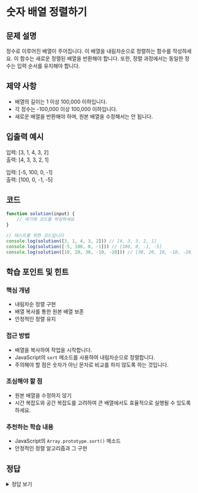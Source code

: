 # 숫자 배열 정렬하기

## 문제 설명
정수로 이루어진 배열이 주어집니다. 이 배열을 내림차순으로 정렬하는 함수를 작성하세요. 이 함수는 새로운 정렬된 배열을 반환해야 합니다. 또한, 정렬 과정에서는 동일한 정수는 입력 순서를 유지해야 합니다. 

## 제약 사항
- 배열의 길이는 1 이상 100,000 이하입니다.
- 각 정수는 -100,000 이상 100,000 이하입니다.
- 새로운 배열을 반환해야 하며, 원본 배열을 수정해서는 안 됩니다.

## 입출력 예시
입력: [3, 1, 4, 3, 2]  
출력: [4, 3, 3, 2, 1]

입력: [-5, 100, 0, -1]  
출력: [100, 0, -1, -5]

## 코드
```javascript
function solution(input) {
    // 여기에 코드를 작성하세요
}

// 테스트를 위한 코드입니다
console.log(solution([3, 1, 4, 3, 2])) // [4, 3, 3, 2, 1]
console.log(solution([-5, 100, 0, -1])) // [100, 0, -1, -5]
console.log(solution([10, 20, 30, -10, -20])) // [30, 20, 10, -10, -20]
```

## 학습 포인트 및 힌트
### 핵심 개념
- 내림차순 정렬 구현
- 배열 복사를 통한 원본 배열 보존
- 안정적인 정렬 유지

### 접근 방법
- 배열을 복사하여 작업을 시작합니다.
- JavaScript의 `sort` 메소드를 사용하여 내림차순으로 정렬합니다. 
- 주의해야 할 점은 숫자가 아닌 문자로 비교를 하지 않도록 하는 것입니다.

### 조심해야 할 점
- 원본 배열을 수정하지 않기
- 시간 복잡도와 공간 복잡도를 고려하여 큰 배열에서도 효율적으로 실행될 수 있도록 하세요.

### 추천하는 학습 내용
- JavaScript의 `Array.prototype.sort()` 메소드
- 안정적인 정렬 알고리즘과 그 구현

## 정답
<details>
<summary>정답 보기</summary>

### 해설
주어진 배열을 내림차순으로 정렬하기 위해 새 배열로 복사한 뒤 `sort()` 메소드를 사용하여 정렬합니다. 그리고 숫자 비교를 위해 비교 함수에서 `b - a`를 사용하여 내림차순으로 지정합니다.

### 코드
```javascript
function solution(input) {
    return input.slice().sort((a, b) => b - a);
}
```

### 시간 복잡도
- `sort()` 메소드 자체는 평균 O(n log n)의 시간 복잡도를 가집니다.

### 공간 복잡도
- 배열을 복사하여 새로운 배열을 생성하므로 O(n)의 공간 복잡도를 가집니다.

### 최적화 팁
- 스프레드 연산자 또는 `Array.from`을 사용해서도 배열을 복사할 수 있습니다. 사용 용도에 맞춰 선택하세요.
</details>